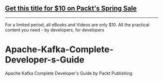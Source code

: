 ## [Get this title for $10 on Packt's Spring Sale](https://www.packt.com/V16387?utm_source=github&utm_medium=packt-github-repo&utm_campaign=spring_10_dollar_2022)
-----
For a limited period, all eBooks and Videos are only $10. All the practical content you need \- by developers, for developers

# Apache-Kafka-Complete-Developer-s-Guide
Apache Kafka Complete Developer's Guide by Packt Publishing
